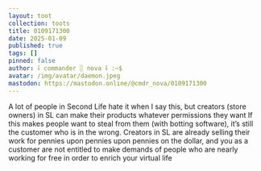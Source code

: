 ```yaml
---
layout: toot
collection: toots
title: 0109171300
date: 2025-01-09
published: true
tags: []
pinned: false
author: ⸸ commander ░ nova ⸸ :~$
avatar: /img/avatar/daemon.jpeg
mastodon: https://mastodon.online/@cmdr_nova/0109171300
---
```


A lot of people in Second Life hate it when I say this, but creators (store owners) in SL can make their products whatever permissions they want If this makes people want to steal from them (with botting software), it’s still the customer who is in the wrong. Creators in SL are already selling their work for pennies upon pennies upon pennies on the dollar, and you as a customer are not entitled to make demands of people who are nearly working for free in order to enrich your virtual life
